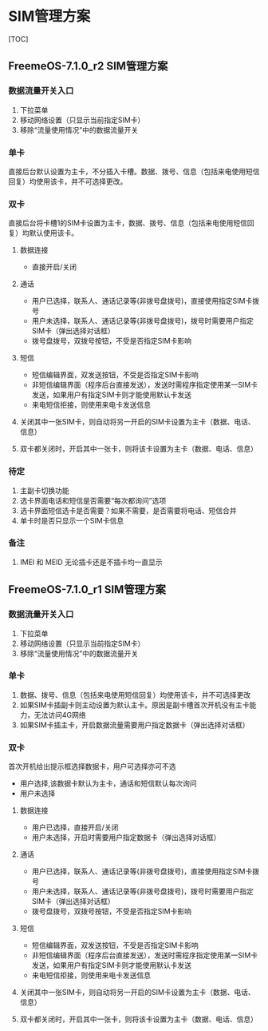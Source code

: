# SIM管理方案

[TOC]

## FreemeOS-7.1.0_r2  SIM管理方案
### 数据流量开关入口
1. 下拉菜单
2. 移动网络设置（只显示当前指定SIM卡）
3. 移除“流量使用情况”中的数据流量开关

### 单卡
直接后台默认设置为主卡，不分插入卡槽。数据、拨号、信息（包括来电使用短信回复）均使用该卡，并不可选择更改。

### 双卡
直接后台将卡槽1的SIM卡设置为主卡，数据、拨号、信息（包括来电使用短信回复）均默认使用该卡。

1. 数据连接
    - 直接开启/关闭
2. 通话
    - 用户已选择，联系人、通话记录等(非拨号盘拨号)，直接使用指定SIM卡拨号
    - 用户未选择，联系人、通话记录等(非拨号盘拨号)，拨号时需要用户指定SIM卡（弹出选择对话框）
    - 拨号盘拨号，双拨号按钮，不受是否指定SIM卡影响

3. 短信
    - 短信编辑界面，双发送按钮，不受是否指定SIM卡影响
    - 非短信编辑界面（程序后台直接发送），发送时需程序指定使用某一SIM卡发送，如果用户有指定SIM卡则才能使用默认卡发送
    - 来电短信拒接，则使用来电卡发送信息

4. 关闭其中一张SIM卡，则自动将另一开启的SIM卡设置为主卡（数据、电话、信息）

5. 双卡都关闭时，开启其中一张卡，则将该卡设置为主卡（数据、电话、信息）

### 待定

1. 主副卡切换功能
2. 选卡界面电话和短信是否需要“每次都询问”选项
3. 选卡界面短信选卡是否需要？如果不需要，是否需要将电话、短信合并
4. 单卡时是否只显示一个SIM卡信息

### 备注
1. IMEI 和 MEID 无论插卡还是不插卡均一直显示


## FreemeOS-7.1.0_r1  SIM管理方案
### 数据流量开关入口
1. 下拉菜单
2. 移动网络设置（只显示当前指定SIM卡）
3. 移除“流量使用情况”中的数据流量开关

### 单卡
1. 数据、拨号、信息（包括来电使用短信回复）均使用该卡，并不可选择更改
2. 如果SIM卡插副卡则主动设置为默认主卡。原因是副卡槽首次开机没有主卡能力，无法访问4G网络
3. 如果SIM卡插主卡，开启数据流量需要用户指定数据卡（弹出选择对话框）

### 双卡
首次开机给出提示框选择数据卡，用户可选择亦可不选
* 用户选择,该数据卡默认为主卡，通话和短信默认每次询问
* 用户未选择

1. 数据连接
    - 用户已选择，直接开启/关闭
    - 用户未选择，开启时需要用户指定数据卡（弹出选择对话框）

2. 通话
    - 用户已选择，联系人、通话记录等(非拨号盘拨号)，直接使用指定SIM卡拨号
    - 用户未选择，联系人、通话记录等(非拨号盘拨号)，拨号时需要用户指定SIM卡（弹出选择对话框）
    - 拨号盘拨号，双拨号按钮，不受是否指定SIM卡影响

3. 短信
    - 短信编辑界面，双发送按钮，不受是否指定SIM卡影响
    - 非短信编辑界面（程序后台直接发送），发送时需程序指定使用某一SIM卡发送，如果用户有指定SIM卡则才能使用默认卡发送
    - 来电短信拒接，则使用来电卡发送信息

4. 关闭其中一张SIM卡，则自动将另一开启的SIM卡设置为主卡（数据、电话、信息）

5. 双卡都关闭时，开启其中一张卡，则将该卡设置为主卡（数据、电话、信息）